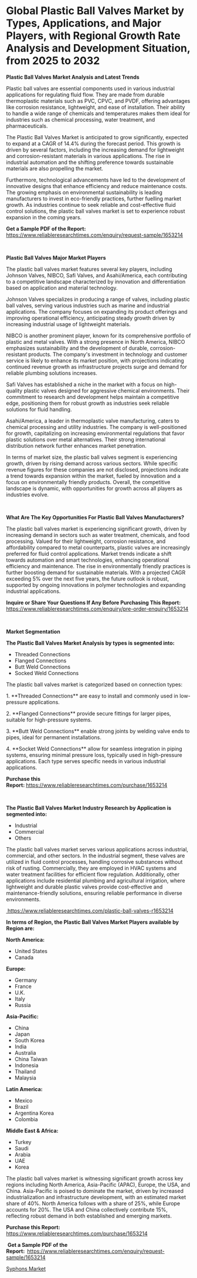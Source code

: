 <p><h1>Global Plastic Ball Valves Market by Types, Applications, and Major Players, with Regional Growth Rate Analysis and Development Situation, from 2025 to 2032</h1></p><p><strong>Plastic Ball Valves Market Analysis and Latest Trends</strong></p>
<p><p>Plastic ball valves are essential components used in various industrial applications for regulating fluid flow. They are made from durable thermoplastic materials such as PVC, CPVC, and PVDF, offering advantages like corrosion resistance, lightweight, and ease of installation. Their ability to handle a wide range of chemicals and temperatures makes them ideal for industries such as chemical processing, water treatment, and pharmaceuticals.</p><p>The Plastic Ball Valves Market is anticipated to grow significantly, expected to expand at a CAGR of 14.4% during the forecast period. This growth is driven by several factors, including the increasing demand for lightweight and corrosion-resistant materials in various applications. The rise in industrial automation and the shifting preference towards sustainable materials are also propelling the market. </p><p>Furthermore, technological advancements have led to the development of innovative designs that enhance efficiency and reduce maintenance costs. The growing emphasis on environmental sustainability is leading manufacturers to invest in eco-friendly practices, further fuelling market growth. As industries continue to seek reliable and cost-effective fluid control solutions, the plastic ball valves market is set to experience robust expansion in the coming years.</p></p>
<p><strong>Get a Sample PDF of the Report:&nbsp;</strong> <a href="https://www.reliableresearchtimes.com/enquiry/request-sample/1653214?utm_campaign=2989&utm_medium=2&utm_source=Github&utm_content=ia&utm_term=05032025&utm_id=plastic-ball-valves">https://www.reliableresearchtimes.com/enquiry/request-sample/1653214</a></p>
<p>&nbsp;</p>
<p><strong>Plastic Ball Valves Major Market Players</strong></p>
<p><p>The plastic ball valves market features several key players, including Johnson Valves, NIBCO, Safi Valves, and Asahi/America, each contributing to a competitive landscape characterized by innovation and differentiation based on application and material technology.</p><p>Johnson Valves specializes in producing a range of valves, including plastic ball valves, serving various industries such as marine and industrial applications. The company focuses on expanding its product offerings and improving operational efficiency, anticipating steady growth driven by increasing industrial usage of lightweight materials.</p><p>NIBCO is another prominent player, known for its comprehensive portfolio of plastic and metal valves. With a strong presence in North America, NIBCO emphasizes sustainability and the development of durable, corrosion-resistant products. The company's investment in technology and customer service is likely to enhance its market position, with projections indicating continued revenue growth as infrastructure projects surge and demand for reliable plumbing solutions increases.</p><p>Safi Valves has established a niche in the market with a focus on high-quality plastic valves designed for aggressive chemical environments. Their commitment to research and development helps maintain a competitive edge, positioning them for robust growth as industries seek reliable solutions for fluid handling.</p><p>Asahi/America, a leader in thermoplastic valve manufacturing, caters to chemical processing and utility industries. The company is well-positioned for growth, capitalizing on increasing environmental regulations that favor plastic solutions over metal alternatives. Their strong international distribution network further enhances market penetration.</p><p>In terms of market size, the plastic ball valves segment is experiencing growth, driven by rising demand across various sectors. While specific revenue figures for these companies are not disclosed, projections indicate a trend towards expansion within the market, fueled by innovation and a focus on environmentally friendly products. Overall, the competitive landscape is dynamic, with opportunities for growth across all players as industries evolve.</p></p>
<p>&nbsp;</p>
<p><strong>What Are The Key Opportunities For Plastic Ball Valves Manufacturers?</strong></p>
<p><p>The plastic ball valves market is experiencing significant growth, driven by increasing demand in sectors such as water treatment, chemicals, and food processing. Valued for their lightweight, corrosion resistance, and affordability compared to metal counterparts, plastic valves are increasingly preferred for fluid control applications. Market trends indicate a shift towards automation and smart technologies, enhancing operational efficiency and maintenance. The rise in environmentally friendly practices is further boosting demand for sustainable materials. With a projected CAGR exceeding 5% over the next five years, the future outlook is robust, supported by ongoing innovations in polymer technologies and expanding industrial applications.</p></p>
<p><strong>Inquire or Share Your Questions If Any Before Purchasing This Report:</strong> <a href="https://www.reliableresearchtimes.com/enquiry/pre-order-enquiry/1653214?utm_campaign=2989&utm_medium=2&utm_source=Github&utm_content=ia&utm_term=05032025&utm_id=plastic-ball-valves">https://www.reliableresearchtimes.com/enquiry/pre-order-enquiry/1653214</a></p>
<p>&nbsp;</p>
<p><strong>Market Segmentation</strong></p>
<p><strong>The Plastic Ball Valves Market Analysis by types is segmented into:</strong></p>
<p><ul><li>Threaded Connections</li><li>Flanged Connections</li><li>Butt Weld Connections</li><li>Socked Weld Connections</li></ul></p>
<p><p>The plastic ball valves market is categorized based on connection types: </p><p>1. **Threaded Connections** are easy to install and commonly used in low-pressure applications. </p><p>2. **Flanged Connections** provide secure fittings for larger pipes, suitable for high-pressure systems. </p><p>3. **Butt Weld Connections** enable strong joints by welding valve ends to pipes, ideal for permanent installations. </p><p>4. **Socket Weld Connections** allow for seamless integration in piping systems, ensuring minimal pressure loss, typically used in high-pressure applications. Each type serves specific needs in various industrial applications.</p></p>
<p><strong>Purchase this Report:&nbsp;</strong><a href="https://www.reliableresearchtimes.com/purchase/1653214?utm_campaign=2989&utm_medium=2&utm_source=Github&utm_content=ia&utm_term=05032025&utm_id=plastic-ball-valves">https://www.reliableresearchtimes.com/purchase/1653214</a></p>
<p>&nbsp;</p>
<p><strong>The Plastic Ball Valves Market Industry Research by Application is segmented into:</strong></p>
<p><ul><li>Industrial</li><li>Commercial</li><li>Others</li></ul></p>
<p><p>The plastic ball valves market serves various applications across industrial, commercial, and other sectors. In the industrial segment, these valves are utilized in fluid control processes, handling corrosive substances without risk of rusting. Commercially, they are employed in HVAC systems and water treatment facilities for efficient flow regulation. Additionally, other applications include residential plumbing and agricultural irrigation, where lightweight and durable plastic valves provide cost-effective and maintenance-friendly solutions, ensuring reliable performance in diverse environments.</p></p>
<p><a href="https://www.reliableresearchtimes.com/plastic-ball-valves-r1653214?utm_campaign=2989&utm_medium=2&utm_source=Github&utm_content=ia&utm_term=05032025&utm_id=plastic-ball-valves">&nbsp;https://www.reliableresearchtimes.com/plastic-ball-valves-r1653214</a></p>
<p><strong>In terms of Region, the Plastic Ball Valves Market Players available by Region are:</strong></p>
<p>
    <p> <strong> North America: </strong>
        <ul>
            <li>United States</li>
            <li>Canada</li>
        </ul>
        </p> 
    <p> <strong> Europe: </strong>
        <ul>
            <li>Germany</li>
            <li>France</li>
            <li>U.K.</li>
            <li>Italy</li>
            <li>Russia</li>
        </ul>
        </p> 
    <p> <strong> Asia-Pacific: </strong>
        <ul>
            <li>China</li>
            <li>Japan</li>
            <li>South Korea</li>
            <li>India</li>
            <li>Australia</li>
            <li>China Taiwan</li>
            <li>Indonesia</li>
            <li>Thailand</li>
            <li>Malaysia</li>
        </ul>
        </p> 
    <p> <strong> Latin America: </strong>
        <ul>
            <li>Mexico</li>
            <li>Brazil</li>
            <li>Argentina Korea</li>
            <li>Colombia</li>
        </ul>
        </p> 
    <p> <strong> Middle East & Africa: </strong>
        <ul>
            <li>Turkey</li>
            <li>Saudi</li>
            <li>Arabia</li>
            <li>UAE</li>
            <li>Korea</li>
        </ul>
    </p>
    </p>
<p><p>The plastic ball valves market is witnessing significant growth across key regions including North America, Asia-Pacific (APAC), Europe, the USA, and China. Asia-Pacific is poised to dominate the market, driven by increased industrialization and infrastructure development, with an estimated market share of 40%. North America follows with a share of 25%, while Europe accounts for 20%. The USA and China collectively contribute 15%, reflecting robust demand in both established and emerging markets.</p></p>
<p><strong>Purchase this Report: </strong><a href="https://www.reliableresearchtimes.com/purchase/1653214?utm_campaign=2989&utm_medium=2&utm_source=Github&utm_content=ia&utm_term=05032025&utm_id=plastic-ball-valves">https://www.reliableresearchtimes.com/purchase/1653214</a></p>
<p>&nbsp;<strong>Get a Sample PDF of the Report:&nbsp;&nbsp;</strong><a href="https://www.reliableresearchtimes.com/enquiry/request-sample/1653214?utm_campaign=2989&utm_medium=2&utm_source=Github&utm_content=ia&utm_term=05032025&utm_id=plastic-ball-valves">https://www.reliableresearchtimes.com/enquiry/request-sample/1653214</a></p>
<p><strong></strong></p>
<p><p><a href="https://github.com/meuskocov/Market-Research-Report-List-1/blob/main/syphons-market.md?utm_campaign=2989&utm_medium=2&utm_source=Github&utm_content=ia&utm_term=05032025&utm_id=plastic-ball-valves">Syphons Market</a></p></p>
